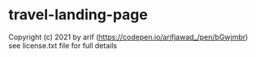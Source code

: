 # travel-landing-page
Copyright (c) 2021 by arif (https://codepen.io/arifjawad_/pen/bGwjmbr)<br>
see license.txt file for full details
